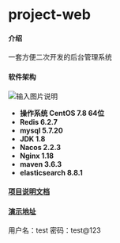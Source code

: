 # project-web

#### 介绍
一套方便二次开发的后台管理系统

#### 软件架构
![输入图片说明](https://www.stprgm.cn/file/project-web/structure.png"在这里输入图片标题")

-   **操作系统 CentOS  7.8 64位** 
-   **Redis 6.2.7** 
-   **mysql 5.7.20** 
-   **JDK 1.8** 
-   **Nacos 2.2.3** 
-   **Nginx 1.18**
-   **maven 3.6.3**
-   **elasticsearch 8.8.1**

#### **[项目说明文档](https://gitee.com/Mrzhouhui/project-web/wikis/%E9%A1%B9%E7%9B%AE%E7%AE%80%E4%BB%8B)**

#### **[演示地址](https://www.stprgm.cn/manage/)**
用户名：test
密码：test@123
